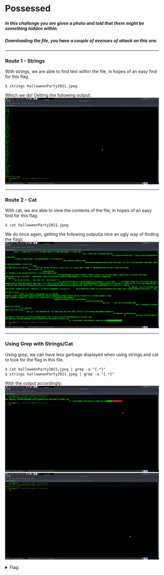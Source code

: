 # Possessed
###
##### In this challenge you are given a photo and told that there might be something hidden within.
##### Downloading the file, you have a couple of avenues of attack on this one.
___
### Route 1 - Strings
With strings, we are able to find text within the file, in hopes of an easy find for this flag
```
$ strings halloweenParty2021.jpeg
```
Which we do! Getting the following output:
![Possessed1](/images/possesed_2.png)

___
### Route 2 - Cat
With cat, we are able to view the contents of the file, in hopes of an easy find for this flag.
```
$ cat halloweenParty2021.jpeg
```
We do once again, getting the following output(a nice an ugly way of finding the flag):
![Possessed2](https://github.com/michaelkuch-17/sp00ky-CTF-2021_Write-Up/blob/master/images/possessed_4.png)
___
### Using Grep with Strings/Cat
Using grep, we can have less garbage displayed when using strings and cat to look for the flag in this file.

```
$ cat halloweenParty2021.jpeg | grep -a "{.*}"
$ strings halloweenParty2021.jpeg | grep -a "{.*}"
```
With the output accordingly:
![Possessed3](https://github.com/michaelkuch-17/sp00ky-CTF-2021_Write-Up/blob/master/images/possessed_8.png)
![Possessed4](https://github.com/michaelkuch-17/sp00ky-CTF-2021_Write-Up/blob/master/images/possessed_6.png)
<details>
  <summary>Flag:</summary>
  sp00ky{5c4ry_st3g0}
</details>
